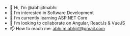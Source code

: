 - 👋 Hi, I’m @abhijitmabhi
- 👀 I’m interested in Software Development
- 🌱 I’m currently learning ASP.NET Core
- 💞️ I’m looking to collaborate on Angular, ReactJs & VueJS
- 📫 How to reach me: abhi.m.abhijit@gmail.com

<!---
abhijitmabhi/abhijitmabhi is a ✨ special ✨ repository because its `README.md` (this file) appears on your GitHub profile.
You can click the Preview link to take a look at your changes.
--->
